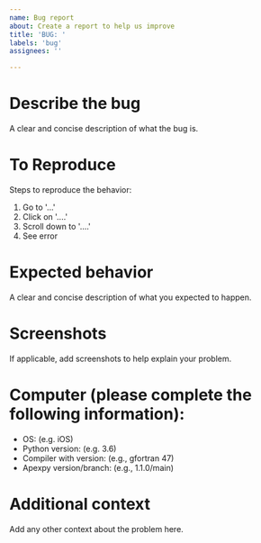 ```yaml
---
name: Bug report
about: Create a report to help us improve
title: 'BUG: '
labels: 'bug'
assignees: ''

---
```


# Describe the bug
A clear and concise description of what the bug is.

# To Reproduce
Steps to reproduce the behavior:
1. Go to '...'
2. Click on '....'
3. Scroll down to '....'
4. See error

# Expected behavior
A clear and concise description of what you expected to happen.

# Screenshots
If applicable, add screenshots to help explain your problem.

# Computer (please complete the following information):
- OS: (e.g. iOS)
- Python version: (e.g. 3.6)
- Compiler with version: (e.g., gfortran 47)
- Apexpy version/branch: (e.g., 1.1.0/main)

# Additional context
Add any other context about the problem here.
